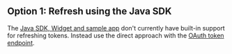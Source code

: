 ## Option 1: Refresh using the Java SDK

The [Java SDK, Widget and sample app](https://github.com/okta/okta-idx-java)
don't currently have built-in support for refreshing tokens. Instead use
the direct approach with the [OAuth token endpoint](#refresh-using-the-oauth-token-endpoint).
